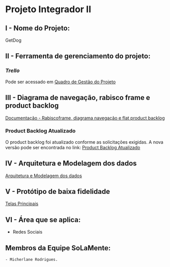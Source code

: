 # Projeto Integrador II

## I - Nome do Projeto:
<p align="justify"> GetDog</p>

## II - Ferramenta de gerenciamento do projeto:

### *Trello*
<p> Pode ser acessado em <a href="https://trello.com/b/rkPrMDuG/projeto-integrador-ii" target="_blank">Quadro de Gestão do Projeto</a></p>
</p>

## III - Diagrama de navegação, rabisco frame e product backlog

<a href="https://github.com/micherlane/ProjetoIntegradorII/blob/main/Docs/inception/segunda_parte_inception-Product-Backlog-Diagrama-RabiscoFrame.pdf">Documentação - Rabiscoframe, diagrama navegação e flat product backlog</a>

### Product Backlog Atualizado
O product backlog foi atualizado conforme as solicitações exigidas. A nova versão pode ser encontrada no link: 
<a href="https://docs.google.com/spreadsheets/d/1Lb3qeIP9Ei8cD2R3oSgoBHwJq7RFeiFdN45EbiZdz-o/edit?usp=share_link">Product Backlog Atualizado</a>

## IV - Arquitetura e Modelagem dos dados

<a href="https://www.figma.com/file/uKWrhAhGuGznTY4UJZpeP9/Arquitetura-GetDog?type=design&node-id=0%3A1&mode=design&t=M4VXqLByX4rgHOo1-1">Arquitetura e Modelagem dos dados</a>

## V - Protótipo de baixa fidelidade

<a href="https://www.figma.com/file/yhW2JWWLh02InPx1ZhHazM/Telas-GetDog?type=design&node-id=54495%3A24451&mode=design&t=SX8FMULDYMMNE7tG-1">Telas Principais</a>


## VI - Área que se aplica:

<ul>
  <li> Redes Sociais </li>
</ul>

## Membros da Equipe SoLaMente:
    - Micherlane Rodrigues.

